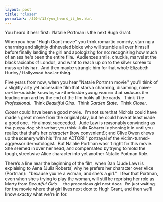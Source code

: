 ```yaml
---
layout: post
title: "closer"
permalink: /2004/12/you_heard_it_he.html
---
```


<p>You heard it hear first:&nbsp; Natalie Portman is the next Hugh Grant.</p>

<p>When you hear &quot;Hugh Grant movie&quot; you think romantic comedy, starring a charming and slightly disheveled bloke who will stumble all over himself before finally landing the girl and apologizing for not recognizing how much of an ass he's been the entire film.&nbsp; Audiences smile, chuckle, marvel at the black taxicabs of London, and want to reach up on to the silver screen to muss up his hair.&nbsp; And then maybe strangle him for that whole Elizabeth Hurley / Hollywood hooker thing.</p>

<p>Five years from now, when you hear &quot;Natalie Portman movie,&quot; you'll think of a slightly arty yet accessible film that stars a charming, disarming, naive-on-the-outside, knowing-on-the-inside young woman that seduces the leading man and by the end of the film holds all the cards.&nbsp; Think <em>The Professional</em>.&nbsp; Think <em>Beautiful Girls</em>.&nbsp; Think <em>Garden State</em>.&nbsp; Think <em>Closer</em>.</p>

<p><em>Closer</em> could have been a good movie.&nbsp; I'm not sure that Nichols could have made a great movie from the original play, but he could have at least made a good one.&nbsp; He almost succeeded.&nbsp; Jude Law is reasonably convincing as the puppy dog obit writer; you think Julia Roberts is phoning it in until you realize that that's her <em>character</em> (how convenient!); and Clive Owen chews up the scenery with his &quot;I'm an ACTOR!!&quot; portrayal of the victim-turned-aggressor dermatologist.&nbsp; But Natalie Portman wasn't right for this movie.&nbsp; She seemed in over her head, and compensated by trying to mold the tough, streetwise Alice character into yet another Natalie Portman Role.&nbsp; </p>

<p>There's a line near the beginning of the film, when Dan (Jude Law) is explaining to Anna (Julia Roberts) why he prefers her character over Alice (Portman):&nbsp; &quot;because you're a woman, and she's a girl.&quot;&nbsp; I fear that Portman, even when she's trying to play the woman, will still be reprising her role as Marty from <em>Beautiful Girls</em> -- the precocious girl next door.&nbsp; I'm just waiting for the movie where that girl lives next door to Hugh Grant, and then we'll know <em>exactly</em> what we're in for.</p>


